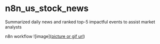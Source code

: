 # n8n_us_stock_news
Summarized daily news and ranked top-5 impactful events to assist market analysts

n8n workflow
![image]([picture or gif url](https://github.com/sayoko76/n8n_us_stock_news/blob/main/n8n_workflow.png))

